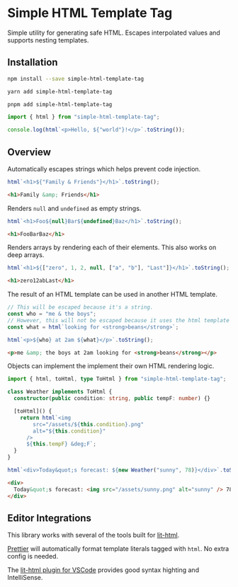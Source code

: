 # Simple HTML Template Tag

Simple utility for generating safe HTML. Escapes interpolated values and supports nesting templates.

## Installation

```sh
npm install --save simple-html-template-tag
```

```sh
yarn add simple-html-template-tag
```

```sh
pnpm add simple-html-template-tag
```

```js
import { html } from "simple-html-template-tag";

console.log(html`<p>Hello, ${"world"}!</p>`.toString());
```

## Overview

Automatically escapes strings which helps prevent code injection.

```ts
html`<h1>${"Family & Friends"}</h1>`.toString();
```

```html
<h1>Family &amp; Friends</h1>
```

Renders `null` and `undefined` as empty strings.

```ts
html`<h1>Foo${null}Bar${undefined}Baz</h1>`.toString();
```

```html
<h1>FooBarBaz</h1>
```

Renders arrays by rendering each of their elements. This also works on deep arrays.

```ts
html`<h1>${["zero", 1, 2, null, ["a", "b"], "Last"]}</h1>`.toString();
```

```html
<h1>zero12abLast</h1>
```

The result of an HTML template can be used in another HTML template.

```ts
// This will be escaped because it's a string.
const who = "me & the boys";
// However, this will not be escaped because it uses the html template tag.
const what = html`looking for <strong>beans</strong>`;

html`<p>${who} at 2am ${what}</p>`.toString();
```

```html
<p>me &amp; the boys at 2am looking for <strong>beans</strong></p>
```

Objects can implement the implement their own HTML rendering logic.

```ts
import { html, toHtml, type ToHtml } from "simple-html-template-tag";

class Weather implements ToHtml {
  constructor(public condition: string, public tempF: number) {}

  [toHtml]() {
    return html`<img
        src="/assets/${this.condition}.png"
        alt="${this.condition}"
      />
      ${this.tempF} &deg;F`;
  }
}

html`<div>Today&quot;s forecast: ${new Weather("sunny", 78)}</div>`.toString();
```

```html
<div>
  Today&quot;s forecast: <img src="/assets/sunny.png" alt="sunny" /> 78 &deg;F
</div>
```

## Editor Integrations

This library works with several of the tools built for [lit-html](https://www.npmjs.com/package/lit-html).

[Prettier](https://www.npmjs.com/package/prettier) will automatically format template literals tagged with `html`. No extra config is needed.

The [lit-html plugin for VSCode](https://marketplace.visualstudio.com/items?itemName=bierner.lit-html) provides good syntax highting and IntelliSense.
